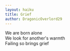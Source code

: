 ```yaml
---
layout: haiku
title: Grief
author: DragonicOverlord29
---
```


We are born alone<br>
We look for another's warmth<br>
Failing so brings grief<br>
